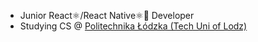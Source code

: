 - Junior React⚛️/React Native⚛️📱 Developer
- Studying CS @ [Politechnika Łódzka (Tech Uni of Lodz)](https://p.lodz.pl/)
